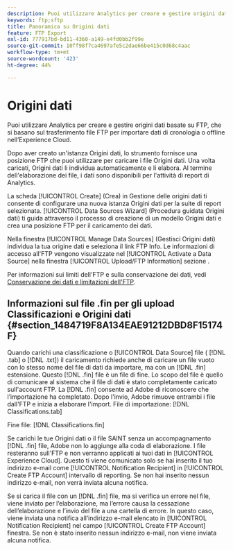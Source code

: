 ```yaml
---
description: Puoi utilizzare Analytics per creare e gestire origini dati basate su FTP, che si basano sul trasferimento file FTP per importare dati di cronologia o offline nell’Experience Cloud.
keywords: ftp;sftp
title: Panoramica su Origini dati
feature: FTP Export
exl-id: 777917bd-bd11-4360-a149-e4fd0bb2f99e
source-git-commit: 10ff98f7ca4697afe5c2dae66be415c0d68c4aac
workflow-type: tm+mt
source-wordcount: '423'
ht-degree: 44%

---
```


# Origini dati

Puoi utilizzare Analytics per creare e gestire origini dati basate su FTP, che si basano sul trasferimento file FTP per importare dati di cronologia o offline nell’Experience Cloud.

Dopo aver creato un&#39;istanza Origini dati, lo strumento fornisce una posizione FTP che puoi utilizzare per caricare i file Origini dati. Una volta caricati, Origini dati li individua automaticamente e li elabora. Al termine dell&#39;elaborazione dei file, i dati sono disponibili per l&#39;attività di report di Analytics.

La scheda [!UICONTROL Create] (Crea) in Gestione delle origini dati ti consente di configurare una nuova istanza Origini dati per la suite di report selezionata. [!UICONTROL Data Sources Wizard] (Procedura guidata Origini dati) ti guida attraverso il processo di creazione di un modello Origini dati e crea una posizione FTP per il caricamento dei dati.

Nella finestra [!UICONTROL Manage Data Sources] (Gestisci Origini dati) individua la tua origine dati e seleziona il link FTP Info. Le informazioni di accesso all&#39;FTP vengono visualizzate nel [!UICONTROL Activate a Data Source] nella finestra [!UICONTROL Upload/FTP Information] sezione .

Per informazioni sui limiti dell&#39;FTP e sulla conservazione dei dati, vedi [Conservazione dei dati e limitazioni dell&#39;FTP](/help/export/ftp-and-sftp/ftp-limits.md).

## Informazioni sul file .fin per gli upload Classificazioni e Origini dati {#section_1484719F8A134EAE91212DBD8F15174F}

Quando carichi una classificazione o [!UICONTROL Data Source] file ( [!DNL .tab] o [!DNL .txt]) il caricamento richiede anche di caricare un file vuoto con lo stesso nome del file di dati da importare, ma con un [!DNL .fin] estensione. Questo [!DNL .fin] file è un file di fine. Lo scopo del file è quello di comunicare al sistema che il file di dati è stato completamente caricato sull&#39;account FTP. La [!DNL .fin] consente ad Adobe di riconoscere che l’importazione ha completato. Dopo l&#39;invio, Adobe rimuove entrambi i file dall&#39;FTP e inizia a elaborare l&#39;import.
File di importazione: [!DNL Classifications.tab]

Fine file: [!DNL Classifications.fin]

Se carichi le tue Origini dati o il file SAINT senza un accompagnamento [!DNL .fin] file, Adobe non lo aggiunge alla coda di elaborazione. I file resteranno sull&#39;FTP e non verranno applicati ai tuoi dati in [!UICONTROL Experience Cloud]. Questo ti viene comunicato solo se hai inserito il tuo indirizzo e-mail come [!UICONTROL Notification Recipient] in [!UICONTROL Create FTP Account] intervallo di reporting. Se non hai inserito nessun indirizzo e-mail, non verrà inviata alcuna notifica.

Se si carica il file con un [!DNL .fin] file, ma si verifica un errore nel file, viene inviato per l’elaborazione, ma l’errore causa la cessazione dell’elaborazione e l’invio del file a una cartella di errore. In questo caso, viene inviata una notifica all’indirizzo e-mail elencato in [!UICONTROL Notification Recipient] nel campo [!UICONTROL Create FTP Account] finestra. Se non è stato inserito nessun indirizzo e-mail, non viene inviata alcuna notifica.

